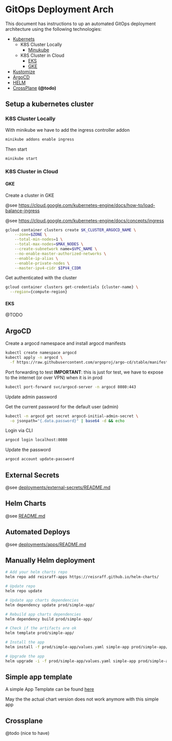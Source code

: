 # GitOps Deployment Arch

This document has instructions to up an automated GitOps deployment architecture using the following technologies:

- [Kubernets](https://kubernetes.io/)
    - K8S Cluster Locally
        - [Minukube](https://minikube.sigs.k8s.io/docs/start/)
    - K8S Cluster in Cloud
        - [EKS](https://aws.amazon.com/eks/)
        - [GKE](https://cloud.google.com/kubernetes-engine)
- [Kustomize](https://kustomize.io/)
- [ArgoCD](https://argoproj.github.io/)
- [HELM](https://helm.sh/)
- [CrossPlane](https://www.crossplane.io/) **(@todo)**

## Setup a kubernetes cluster

### K8S Cluster Locally

With minikube we have to add the ingress controller addon

```bash
minikube addons enable ingress
```

Then start
```bash
minikube start
```

### K8S Cluster in Cloud

#### GKE
Create a cluster in GKE

@see https://cloud.google.com/kubernetes-engine/docs/how-to/load-balance-ingress

@see https://cloud.google.com/kubernetes-engine/docs/concepts/ingress

```bash
gcloud container clusters create $K_CLUSTER_ARGOCD_NAME \
    --zone=$ZONE \
    --total-min-nodes=1 \
    --total-max-nodes=$MAX_NODES \
    --create-subnetwork name=$VPC_NAME \
    --no-enable-master-authorized-networks \
    --enable-ip-alias \
    --enable-private-nodes \
    --master-ipv4-cidr $IPV4_CIDR
```

Get authenticated with the cluster

```bash
gcloud container clusters get-credentials {cluster-name} \
  --region={compute-region}
```
#### EKS

@TODO

## ArgoCD

Create a argocd namespace and install argocd manifests

```bash
kubectl create namespace argocd
kubectl apply -n argocd \
  -f https://raw.githubusercontent.com/argoproj/argo-cd/stable/manifests/install.yaml
```

Port forwarding to test
**IMPORTANT**: this is just for test, we have to expose to the internet (or over VPN) when it is in prod

```bash
kubectl port-forward svc/argocd-server -n argocd 8080:443
```

Update admin password

Get the current password for the default user (admin)

```bash
kubectl -n argocd get secret argocd-initial-admin-secret \
  -o jsonpath="{.data.password}" | base64 -d && echo
```

Login via CLI

```bash
argocd login localhost:8080
```

Update the password

```bash
argocd account update-password
```

## External Secrets

@see [deployments/external-secrets/README.md](https://github.com/reisraff/helm-charts/blob/main/deployments/external-secrets/README.md)

## Helm Charts

@see [README.md](https://github.com/reisraff/helm-charts/blob/main/README.md)

## Automated Deploys

@see [deployments/apps/README.md](https://github.com/reisraff/helm-charts/blob/main/deployments/apps/README.md)

## Manually Helm deployment

```bash
# Add your helm charts repo
helm repo add reisraff-apps https://reisraff.github.io/helm-charts/

# Update repo
helm repo update

# Update app charts dependencies
helm dependency update prod/simple-app/

# Rebuild app charts dependencies
helm dependency build prod/simple-app/

# Check if the artifacts are ok
helm template prod/simple-app/

# Install the app
helm install -f prod/simple-app/values.yaml simple-app prod/simple-app/

# Upgrade the app
helm upgrade -i -f prod/simple-app/values.yaml simple-app prod/simple-app/
```

## Simple app template

A simple App Template can be found [here](https://github.com/reisraff/apps/tree/c403638ba1a6495274b535537d2f49a486bbb30b)

May the the actual chart version does not work anymore with this simple app

## Crossplane

@todo (nice to have)
